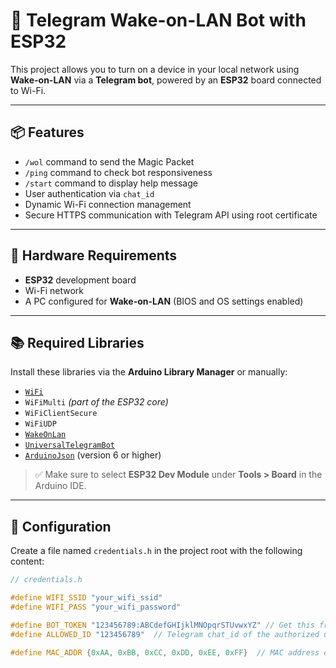 # 🚀 Telegram Wake-on-LAN Bot with ESP32

This project allows you to turn on a device in your local network using **Wake-on-LAN** via a **Telegram bot**, powered by an **ESP32** board connected to Wi-Fi.

---

## 📦 Features

- `/wol` command to send the Magic Packet
- `/ping` command to check bot responsiveness
- `/start` command to display help message
- User authentication via `chat_id`
- Dynamic Wi-Fi connection management
- Secure HTTPS communication with Telegram API using root certificate

---

## 🔧 Hardware Requirements

- **ESP32** development board
- Wi-Fi network
- A PC configured for **Wake-on-LAN** (BIOS and OS settings enabled)

---

## 📚 Required Libraries

Install these libraries via the **Arduino Library Manager** or manually:

- [`WiFi`](https://www.arduino.cc/en/Reference/WiFi)
- `WiFiMulti` *(part of the ESP32 core)*
- `WiFiClientSecure`
- `WiFiUDP`
- [`WakeOnLan`](https://github.com/a7md0/WakeOnLan)
- [`UniversalTelegramBot`](https://github.com/witnessmenow/Universal-Arduino-Telegram-Bot)
- [`ArduinoJson`](https://arduinojson.org/) (version 6 or higher)

> ✅ Make sure to select **ESP32 Dev Module** under **Tools > Board** in the Arduino IDE.

---

## 🔐 Configuration

Create a file named `credentials.h` in the project root with the following content:

```cpp
// credentials.h

#define WIFI_SSID "your_wifi_ssid"
#define WIFI_PASS "your_wifi_password"

#define BOT_TOKEN "123456789:ABCdefGHIjklMNOpqrSTUvwxYZ" // Get this from @BotFather
#define ALLOWED_ID "123456789"  // Telegram chat_id of the authorized user

#define MAC_ADDR {0xAA, 0xBB, 0xCC, 0xDD, 0xEE, 0xFF}  // MAC address of the target PC
